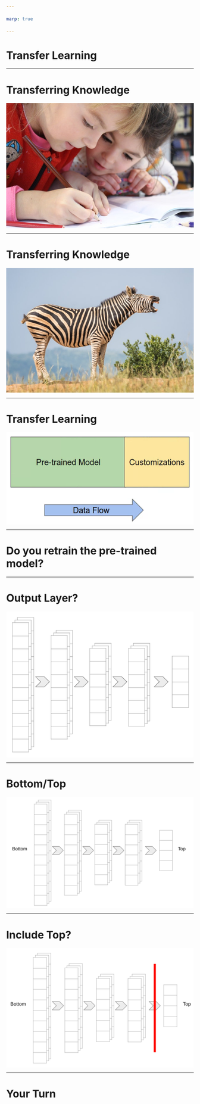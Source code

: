```yaml
---

marp: true

---
```


<style>
img[alt~="center"] {
  display: block;
  margin: 0 auto;
}
</style>

# Transfer Learning

<!--
The models that we have trained so far have all been trained from scratch. We start with a randomly weighted model and then use large amounts of data and many many epochs over that data in order to build a reasonable model.

But is that how we learn?
-->

---

# Transferring Knowledge

![center](res/learning.jpg)

<!--
Well, yes and no.

We do indeed learn in self-guided ways by looking at examples. But, we also learn through the transfer of knowledge. Experts can provide insights that can be used to accelerate our learning process.

Image Details:
* [learning.jpeg](https://www.pexels.com/photo/girls-on-desk-looking-at-notebook-159823/): Pexels License
-->

---

# Transferring Knowledge

![center](res/zebra.jpg)

<!--
Let's say that I already know what a horse, tiger, and penguin are. If I wanted to learn how to identify a zebra, I could look at pictures of zebras. Or, you might tell me that a zebra is the shape of a horse, has the coat patterns of a tiger, and the colors of a penguin. This would greatly accelerate my ability to identify zebras, even if I only had a handful of pictures of zebras to study.

Transfer learning is similar to this. A model that already knows how to identify some classes of data can be built upon/extended to fit the problem that you are trying to solve. The base model is already good at find key features. The new model can utilize this ability and perform better faster than if it was trained

Image Details:
* [zebra.jpg](https://www.pexels.com/photo/white-and-black-zebra-standing-on-ground-1916645/): Pexels License
-->

---

# Transfer Learning

![center](res/high-level.png)

<!--
At a very high-level, transfer learning can look a lot like adding an extra few layers to the end of a pre-trained model.

In this diagram the pre-trained model is an existing model that has been trained and performs acceptably well. This model has persisted weights that are packaged and loaded with the model.

The customizations model is a new set of untrained layers. They have random (or at least naive) initial weights. These weights still need to be learned through training.

As you can decipher from the data flow arrow, data typically still enters the model through the pre-trained input layer. However, the output layer of the pre-trained model then feeds the new model. The final output is the output layer of the new model.


Image Details:
* [high-level.png](http://www.google.com): Copyright Google
-->

---

# Do you retrain the pre-trained model?

<!--
This begs the question: Do you re-train the pre-trained model?

The answer is usually "no" but not always. 

If the data that you have to train your new model is similar in size or larger than the data used to train the pre-trained model and if the classes that they identify largely overlap, then it may be worthwhile. Otherwise it is advised to "freeze" the pre-trained model and not update the weights.

This freezing can be for the whole model, or for only a few specific layers (typically those layers closer to the input layer are frozen).
-->

---

# Output Layer?

![center](res/which-output.png)

<!--
We also need to think about what layer is actually the output layer from a pre-trained model.

In most classification problems we have multiple layers of high-dimensional matrices, but then at the very end of the model we flatten the data down to a vector of class-estimates.

We don't want this flattened data feeding our extended model, so instead we need to use an intermediate high-dimensional layer.

Image Details:
* [which-output.png](http://www.google.com): Copyright Google
-->

---

# Bottom/Top

![center](res/bottom-top.png)

<!--
We need to introduce a little modelling terminology at this point. You sometimes hear about the "bottom" or "top" of a model. Which end is which?

Many papers illustrated models with the input layer at the bottom and the output layer at the top of diagrams. Culture now dictates that the bottom of a model is the input and the top of a model is the output.

Image Details:
* [bottom-top.png](http://www.google.com): Copyright Google
-->

---

# Include Top?

![center](res/new-top.png)

<!--
This terminology is important because some models allow you to choose to include the "top" of the model or not. If you leave out the top, then you get a higher-dimensional input for your custom model which is typically a good thing.

Image Details:
* [new-top.png](http://www.google.com): Copyright Google
-->

---

# Your Turn

<!--
Now we'll attempt a little transfer learning on our own. We'll use MobileNetV2, which can classify 1,000 classes, to build a network that can reliably classify cats and dogs.
-->